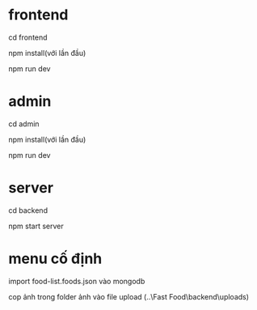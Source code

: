 # frontend

cd frontend

npm install(với lần đầu)

npm run dev

# admin

cd admin

npm install(với lần đầu)

npm run dev

# server

cd backend

npm start server

# menu cố định

import food-list.foods.json vào mongodb

cop ảnh trong folder ảnh vào file upload (..\\Fast Food\backend\uploads)

